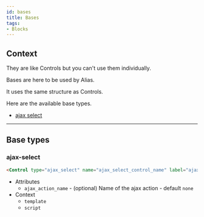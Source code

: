```yaml
---
id: bases
title: Bases
tags:
- Blocks
---
```

## Context

They are like Controls but you can't use them individually.

Bases are here to be used by Alias.

It uses the same structure as Controls.

Here are the available base types.

- [ajax select](#ajax-select)

---

## Base types

### ajax-select

```html
<Control type="ajax_select" name="ajax_select_control_name" label="ajax select" />
```

- Attributes
    - `ajax_action_name` - (optional) Name of the ajax action - default `none`
- Context
    - `template`
    - `script`